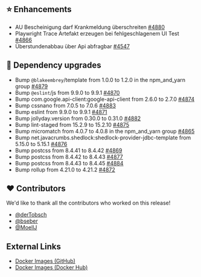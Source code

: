 ## ⭐ Enhancements

- AU Bescheinigung darf Krankmeldung überschreiten [#4880](https://github.com/urlaubsverwaltung/urlaubsverwaltung/issues/4880)
- Playwright Trace Artefakt erzeugen bei fehlgeschlagenem UI Test [#4866](https://github.com/urlaubsverwaltung/urlaubsverwaltung/issues/4866)
- Überstundenabbau über Api abfragbar [#4547](https://github.com/urlaubsverwaltung/urlaubsverwaltung/issues/4547)

## 🔨 Dependency upgrades

- Bump `@blakeembrey`/template from 1.0.0 to 1.2.0 in the npm_and_yarn group [#4879](https://github.com/urlaubsverwaltung/urlaubsverwaltung/pull/4879)
- Bump `@eslint`/js from 9.9.0 to 9.9.1 [#4870](https://github.com/urlaubsverwaltung/urlaubsverwaltung/pull/4870)
- Bump com.google.api-client:google-api-client from 2.6.0 to 2.7.0 [#4874](https://github.com/urlaubsverwaltung/urlaubsverwaltung/pull/4874)
- Bump cssnano from 7.0.5 to 7.0.6 [#4883](https://github.com/urlaubsverwaltung/urlaubsverwaltung/pull/4883)
- Bump eslint from 9.9.0 to 9.9.1 [#4871](https://github.com/urlaubsverwaltung/urlaubsverwaltung/pull/4871)
- Bump jollyday.version from 0.30.0 to 0.31.0 [#4882](https://github.com/urlaubsverwaltung/urlaubsverwaltung/pull/4882)
- Bump lint-staged from 15.2.9 to 15.2.10 [#4875](https://github.com/urlaubsverwaltung/urlaubsverwaltung/pull/4875)
- Bump micromatch from 4.0.7 to 4.0.8 in the npm_and_yarn group [#4865](https://github.com/urlaubsverwaltung/urlaubsverwaltung/pull/4865)
- Bump net.javacrumbs.shedlock:shedlock-provider-jdbc-template from 5.15.0 to 5.15.1 [#4876](https://github.com/urlaubsverwaltung/urlaubsverwaltung/pull/4876)
- Bump postcss from 8.4.41 to 8.4.42 [#4869](https://github.com/urlaubsverwaltung/urlaubsverwaltung/pull/4869)
- Bump postcss from 8.4.42 to 8.4.43 [#4877](https://github.com/urlaubsverwaltung/urlaubsverwaltung/pull/4877)
- Bump postcss from 8.4.43 to 8.4.45 [#4884](https://github.com/urlaubsverwaltung/urlaubsverwaltung/pull/4884)
- Bump rollup from 4.21.0 to 4.21.2 [#4872](https://github.com/urlaubsverwaltung/urlaubsverwaltung/pull/4872)

## ❤️ Contributors

We'd like to thank all the contributors who worked on this release!

- [@derTobsch](https://github.com/derTobsch)
- [@bseber](https://github.com/bseber)
- [@MoellJ](https://github.com/MoellJ)
## External Links

- [Docker Images (GitHub)](https://github.com/urlaubsverwaltung/urlaubsverwaltung/pkgs/container/urlaubsverwaltung%2Furlaubsverwaltung)
- [Docker Images (Docker Hub)](https://hub.docker.com/r/urlaubsverwaltung/urlaubsverwaltung)
